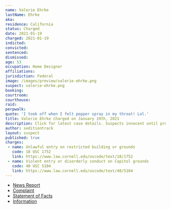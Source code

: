 ```yaml
---
name: Valerie Ehrke
lastName: Ehrke
aka:
residence: California
status: Charged
date: 2021-01-19
charged: 2021-01-19
indicted:
convicted: 
sentenced: 
dismissed: 
age: 53
occupation: Home Designer
affiliations:
jurisdiction: Federal
image: /images/preview/valerie-ehrke.png
suspect: valerie-ehrke.png
booking:
courtroom:
courthouse:
raid:
perpwalk:
quote: 'I took off when I felt pepper spray in my throat! Lol.'
title: Valerie Ehrke charged on January 19th, 2021
description: Click for latest case details. Suspects innocent until proven guilty.
author: seditiontrack
layout: suspect
published: true
charges:
 - name: Unlawful entry on restricted building or grounds
   code: 18 USC 1752
   link: https://www.law.cornell.edu/uscode/text/18/1752
 - name: Violent entry or disorderly conduct on Capitol grounds
   code: 40 USC 5104
   link: https://www.law.cornell.edu/uscode/text/40/5104
---
```

- [News Report](https://sacramento.cbslocal.com/2021/01/20/fbi-arrest-jorge-riley-valerie-ehrke-capitol/)
- [Complaint](https://www.justice.gov/opa/page/file/1356641/download)
- [Statement of Facts](https://www.justice.gov/opa/page/file/1356646/download)
- [Information](https://www.justice.gov/usao-dc/case-multi-defendant/file/1366076/download)
